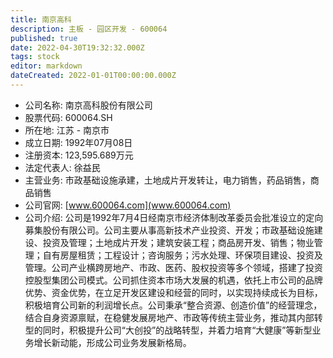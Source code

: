 ```yaml
---
title: 南京高科
description: 主板 - 园区开发 - 600064
published: true
date: 2022-04-30T19:32:32.000Z
tags: stock
editor: markdown
dateCreated: 2022-01-01T00:00:00.000Z
---
```


- 公司名称: 南京高科股份有限公司
- 股票代码: 600064.SH
- 所在地: 江苏 - 南京市
- 成立日期: 1992年07月08日
- 注册资本: 123,595.689万元
- 法定代表人: 徐益民
- 主营业务: 市政基础设施承建，土地成片开发转让，电力销售，药品销售，商品销售
- 公司官网: [www.600064.com](www.600064.com)
- 公司介绍: 公司是1992年7月4日经南京市经济体制改革委员会批准设立的定向募集股份有限公司。公司主要从事高新技术产业投资、开发；市政基础设施建设、投资及管理；土地成片开发；建筑安装工程；商品房开发、销售；物业管理；自有房屋租赁；工程设计；咨询服务；污水处理、环保项目建设、投资及管理。公司产业横跨房地产、市政、医药、股权投资等多个领域，搭建了投资控股型集团公司模式。公司抓住资本市场大发展的机遇，依托上市公司的品牌优势、资金优势，在立足开发区建设和经营的同时，以实现持续成长为目标，积极培育公司新的利润增长点。公司秉承“整合资源、创造价值”的经营理念，结合自身资源禀赋，在稳健发展房地产、市政等传统主营业务，推动其内部转型的同时，积极提升公司“大创投”的战略转型，并着力培育“大健康”等新型业务增长新动能，形成公司业务发展新格局。


